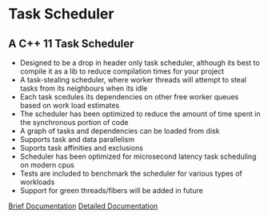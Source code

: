 # Task Scheduler
## A C++ 11 Task Scheduler 
- Designed to be a drop in header only task scheduler, although its best to compile it as a lib to reduce compilation times for your project
- A task-stealing scheduler, where worker threads will attempt to steal tasks from its neighbours when its idle
- Each task scedules its dependencies on other free worker queues based on work load estimates
- The scheduler has been optimized to reduce the amount of time spent in the synchronous portion of code
- A graph of tasks and dependencies can be loaded from disk
- Supports task and data parallelism
- Suports task affinities and exclusions
- Scheduler has been optimized for microsecond latency task scheduling on modern cpus
- Tests are included to benchmark the scheduler for various types of workloads
- Support for green threads/fibers will be added in future

[Brief Documentation](docs/index.md)
[Detailed Documentation](https://viknash.github.io/TaskSchedulerDocs/annotated.html)